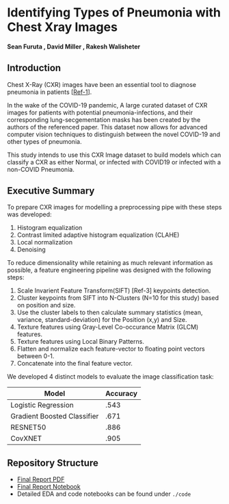 # Identifying Types of Pneumonia with Chest Xray Images
#### Sean Furuta   ,   David Miller   ,   Rakesh Walisheter

## Introduction

Chest X-Ray (CXR) images have been an essential tool to diagnose pneumonia in patients [[Ref-1](#References)]. 

In the wake of the COVID-19 pandemic, A large curated dataset of CXR images for patients with potential pneumonia-infections, and their corresponding lung-secgementation masks has been created by the authors of the referenced paper. This dataset now allows for advanced computer vision techniques to distinguish between the novel COVID-19 and other types of pneumonia.

This study intends to use this CXR Image dataset to build models which can classify a CXR as either Normal, or infected with COVID19 or infected with a non-COVID Pneumonia.

## Executive Summary

To prepare CXR images for modelling a preprocessing pipe with these steps was developed:

1. Histogram equalization
2. Contrast limited adaptive histogram equalization (CLAHE)
3. Local normalization
4. Denoising

To reduce dimensionality while retaining as much relevant information as possible, a feature engineering pipeline was designed with the following steps:

1. Scale Invarient Feature Transform(SIFT) [Ref-3] keypoints detection.
2. Cluster keypoints from SIFT into N-Clusters (N=10 for this study) based on position and size.
3. Use the cluster labels to then calculate summary statistics (mean, variance, standard-deviation) for the Position (x,y) and Size.
4. Texture features using Gray-Level Co-occurance Matrix (GLCM) features.
5. Texture features using Local Binary Patterns.
6. Flatten and normalize each feature-vector to floating point vectors between 0-1.
7. Concatenate into the final feature vector.

We developed 4 distinct models to evaluate the image classification task:

| Model | Accuracy |
| --- | --- |
| Logistic Regression | .543 |
| Gradient Boosted Classifier | .671 |
| RESNET50 | .886 |
| CovXNET | .905 |

## Repository Structure

- [Final Report PDF](./FinalReport.pdf) 
- [Final Report Notebook](./FinalReport.ipynb) 
- Detailed EDA and code notebooks can be found under `./code`
